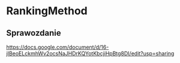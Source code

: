 # RankingMethod 

## Sprawozdanie
https://docs.google.com/document/d/16-jIBeoELckmhWv2ocsNaJHDrKQYotKbcjiHpBtg8DI/edit?usp=sharing
